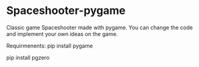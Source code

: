 # Spaceshooter-pygame

Classic game Spaceshooter made with pygame.
You can change the code and implement your own ideas on the game.

Requirmenents:
pip install pygame

pip install pgzero
